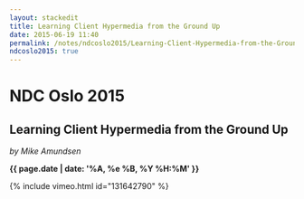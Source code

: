 ```yaml
---
layout: stackedit
title: Learning Client Hypermedia from the Ground Up
date: 2015-06-19 11:40
permalink: /notes/ndcoslo2015/Learning-Client-Hypermedia-from-the-Ground-Up.html
ndcoslo2015: true
---
```


# NDC Oslo 2015

## Learning Client Hypermedia from the Ground Up
*by Mike Amundsen*

**{{ page.date | date: '%A, %e %B, %Y %H:%M' }}**

{% include vimeo.html id="131642790" %}